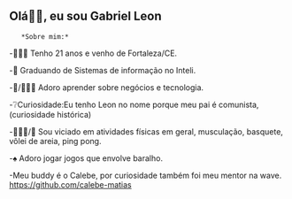 <h2>Olá👋🏻, eu sou Gabriel Leon</h2>

       *Sobre mim:*

-👨🏻‍🦱 Tenho 21 anos e venho de Fortaleza/CE.

-📖 Graduando de Sistemas de informação no Inteli.

-💸/👨🏻‍💻 Adoro aprender sobre negócios e tecnologia.

-❔Curiosidade:Eu tenho Leon no nome porque meu pai é comunista,(curiosidade histórica)

-🏋🏻‍♂️/🏀 Sou viciado em atividades físicas em geral, musculação, basquete, vôlei de areia, ping pong.

-♠️ Adoro jogar jogos que envolve baralho.

-Meu buddy é o Calebe, por curiosidade também foi meu mentor na wave.
https://github.com/calebe-matias
